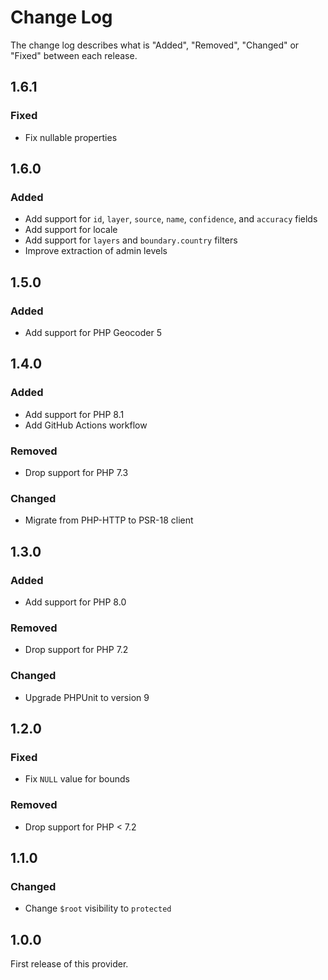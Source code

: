 # Change Log

The change log describes what is "Added", "Removed", "Changed" or "Fixed" between each release.

## 1.6.1

### Fixed

- Fix nullable properties

## 1.6.0

### Added

- Add support for `id`, `layer`, `source`, `name`, `confidence`, and `accuracy` fields
- Add support for locale
- Add support for `layers` and `boundary.country` filters
- Improve extraction of admin levels

## 1.5.0

### Added

- Add support for PHP Geocoder 5

## 1.4.0

### Added

- Add support for PHP 8.1
- Add GitHub Actions workflow

### Removed

- Drop support for PHP 7.3

### Changed

- Migrate from PHP-HTTP to PSR-18 client

## 1.3.0

### Added

- Add support for PHP 8.0

### Removed

- Drop support for PHP 7.2

### Changed

- Upgrade PHPUnit to version 9

## 1.2.0

### Fixed

- Fix `NULL` value for bounds

### Removed

- Drop support for PHP < 7.2

## 1.1.0

### Changed

- Change `$root` visibility to `protected`

## 1.0.0

First release of this provider.
